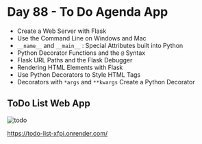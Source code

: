 # Day 88 - To Do Agenda App

- Create a Web Server with Flask
- Use the Command Line on Windows and Mac
- `__name__` and `__main__` : Special Attributes built into Python
- Python Decorator Functions and the `@` Syntax
- Flask URL Paths and the Flask Debugger
- Rendering HTML Elements with Flask
- Use Python Decorators to Style HTML Tags
- Decorators with `*args` and `**kwargs`
Create a Python Decorator

## ToDo List Web App
![todo](https://user-images.githubusercontent.com/116648895/223315637-525086cf-d98e-49cd-b3b4-b7f25784146b.gif)

https://todo-list-xfpi.onrender.com/
